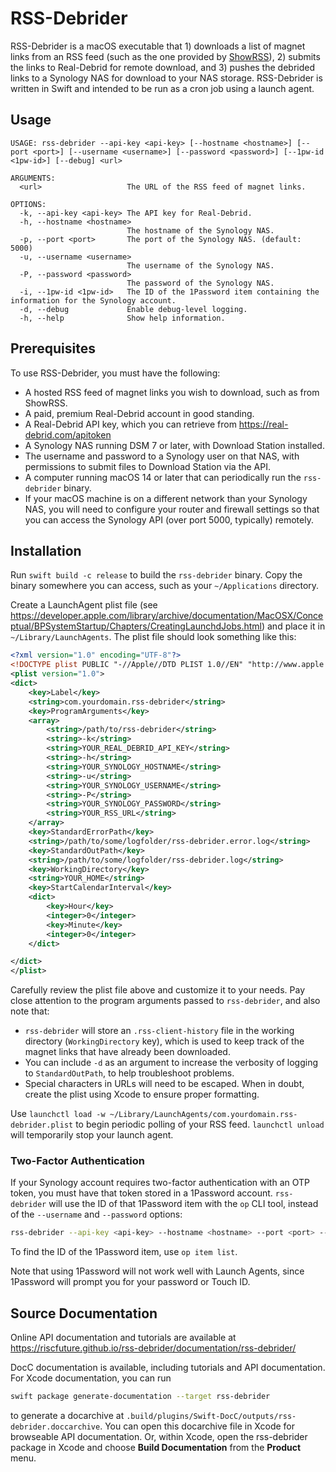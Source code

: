 # RSS-Debrider

RSS-Debrider is a macOS executable that 1) downloads a list of magnet links from
an RSS feed (such as the one provided by [ShowRSS](http://showrss.info/)), 2)
submits the links to Real-Debrid for remote download, and 3) pushes the debrided
links to a Synology NAS for download to your NAS storage. RSS-Debrider is written in
Swift and intended to be run as a cron job using a launch agent.

## Usage

```
USAGE: rss-debrider --api-key <api-key> [--hostname <hostname>] [--port <port>] [--username <username>] [--password <password>] [--1pw-id <1pw-id>] [--debug] <url>

ARGUMENTS:
  <url>                   The URL of the RSS feed of magnet links.

OPTIONS:
  -k, --api-key <api-key> The API key for Real-Debrid.
  -h, --hostname <hostname>
                          The hostname of the Synology NAS.
  -p, --port <port>       The port of the Synology NAS. (default: 5000)
  -u, --username <username>
                          The username of the Synology NAS.
  -P, --password <password>
                          The password of the Synology NAS.
  -i, --1pw-id <1pw-id>   The ID of the 1Password item containing the information for the Synology account.
  -d, --debug             Enable debug-level logging.
  -h, --help              Show help information.
```

## Prerequisites

To use RSS-Debrider, you must have the following:

* A hosted RSS feed of magnet links you wish to download, such as from ShowRSS.
* A paid, premium Real-Debrid account in good standing.
* A Real-Debrid API key, which you can retrieve from https://real-debrid.com/apitoken
* A Synology NAS running DSM 7 or later, with Download Station installed.
* The username and password to a Synology user on that NAS, with permissions to
  submit files to Download Station via the API.
* A computer running macOS 14 or later that can periodically run the
  `rss-debrider` binary.
* If your macOS machine is on a different network than your Synology NAS, you
  will need to configure your router and firewall settings so that you can
  access the Synology API (over port 5000, typically) remotely.

## Installation

Run `swift build -c release` to build the `rss-debrider` binary. Copy the binary
somewhere you can access, such as your `~/Applications` directory.

Create a LaunchAgent plist file (see
https://developer.apple.com/library/archive/documentation/MacOSX/Conceptual/BPSystemStartup/Chapters/CreatingLaunchdJobs.html)
and place it in `~/Library/LaunchAgents`. The plist file should look something
like this:

``` xml
<?xml version="1.0" encoding="UTF-8"?>
<!DOCTYPE plist PUBLIC "-//Apple//DTD PLIST 1.0//EN" "http://www.apple.com/DTDs/PropertyList-1.0.dtd">
<plist version="1.0">
<dict>
    <key>Label</key>
    <string>com.yourdomain.rss-debrider</string>
    <key>ProgramArguments</key>
    <array>
        <string>/path/to/rss-debrider</string>
        <string>-k</string>
        <string>YOUR_REAL_DEBRID_API_KEY</string>
        <string>-h</string>
        <string>YOUR_SYNOLOGY_HOSTNAME</string>
        <string>-u</string>
        <string>YOUR_SYNOLOGY_USERNAME</string>
        <string>-P</string>
        <string>YOUR_SYNOLOGY_PASSWORD</string>
        <string>YOUR_RSS_URL</string>
    </array>
    <key>StandardErrorPath</key>
    <string>/path/to/some/logfolder/rss-debrider.error.log</string>
    <key>StandardOutPath</key>
    <string>/path/to/some/logfolder/rss-debrider.log</string>
    <key>WorkingDirectory</key>
    <string>YOUR_HOME</string>
    <key>StartCalendarInterval</key>
    <dict>
        <key>Hour</key>
        <integer>0</integer>
        <key>Minute</key>
        <integer>0</integer>
    </dict>

</dict>
</plist>
```

Carefully review the plist file above and customize it to your needs. Pay close
attention to the program arguments passed to `rss-debrider`, and also note that:

* `rss-debrider` will store an `.rss-client-history` file in the working
  directory (`WorkingDirectory` key), which is used to keep track of the
  magnet links that have already been downloaded.
* You can include `-d` as an argument to increase the verbosity of logging to
  `StandardOutPath`, to help troubleshoot problems.
* Special characters in URLs will need to be escaped. When in doubt, create the
  plist using Xcode to ensure proper formatting.

Use `launchctl load -w ~/Library/LaunchAgents/com.yourdomain.rss-debrider.plist`
to begin periodic polling of your RSS feed. `launchctl unload` will temporarily
stop your launch agent.

### Two-Factor Authentication

If your Synology account requires two-factor authentication with an OTP token,
you must have that token stored in a 1Password account. `rss-debrider` will use
the ID of that 1Password item with the `op` CLI tool, instead of the
`--username` and `--password` options:

``` sh
rss-debrider --api-key <api-key> --hostname <hostname> --port <port> --1pw-id <1pw-id> <url>
``` 

To find the ID of the 1Password item, use `op item list`.

Note that using 1Password will not work well with Launch Agents, since 1Password
will prompt you for your password or Touch ID.

## Source Documentation

Online API documentation and tutorials are available at
https://riscfuture.github.io/rss-debrider/documentation/rss-debrider/

DocC documentation is available, including tutorials and API documentation. For
Xcode documentation, you can run

```sh
swift package generate-documentation --target rss-debrider
```

to generate a docarchive at
`.build/plugins/Swift-DocC/outputs/rss-debrider.doccarchive`. You can open this
docarchive file in Xcode for browseable API documentation. Or, within Xcode,
open the rss-debrider package in Xcode and choose **Build Documentation** from the
**Product** menu.

